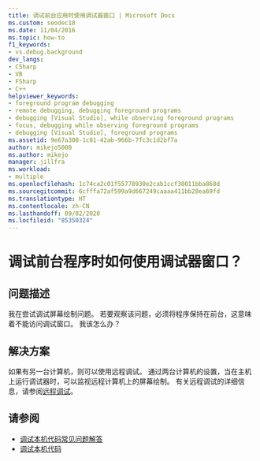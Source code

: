 ```yaml
---
title: 调试前台应用时使用调试器窗口 | Microsoft Docs
ms.custom: seodec18
ms.date: 11/04/2016
ms.topic: how-to
f1_keywords:
- vs.debug.background
dev_langs:
- CSharp
- VB
- FSharp
- C++
helpviewer_keywords:
- foreground program debugging
- remote debugging, debugging foreground programs
- debugging [Visual Studio], while observing foreground programs
- focus, debugging while observing foreground programs
- debugging [Visual Studio], foreground programs
ms.assetid: 9e67a308-1c81-42ab-966b-7fc3c1d2bf7a
author: mikejo5000
ms.author: mikejo
manager: jillfra
ms.workload:
- multiple
ms.openlocfilehash: 1c74ca2c01f55778930e2cab1ccf38011bba868d
ms.sourcegitcommit: 6cfffa72af599a9d667249caaaa411bb28ea69fd
ms.translationtype: HT
ms.contentlocale: zh-CN
ms.lasthandoff: 09/02/2020
ms.locfileid: "85350324"
---
```

# <a name="how-can-i-use-debugger-windows-while-debugging-a-foreground-program"></a>调试前台程序时如何使用调试器窗口？
## <a name="problem-description"></a>问题描述
 我在尝试调试屏幕绘制问题。 若要观察该问题，必须将程序保持在前台，这意味着不能访问调试窗口。 我该怎么办？

## <a name="solution"></a>解决方案
 如果有另一台计算机，则可以使用远程调试。 通过两台计算机的设置，当在主机上运行调试器时，可以监视远程计算机上的屏幕绘制。 有关远程调试的详细信息，请参阅[远程调试](../debugger/remote-debugging.md)。

## <a name="see-also"></a>请参阅
- [调试本机代码常见问题解答](../debugger/debugging-native-code-faqs.md)
- [调试本机代码](../debugger/debugging-native-code.md)
